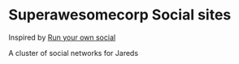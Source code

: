 # Superawesomecorp Social sites

Inspired by [Run your own social](https://runyourown.social/)

A cluster of social networks for Jareds

